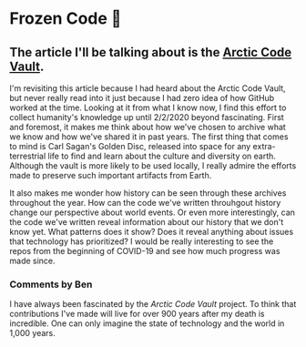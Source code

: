 # Frozen Code 🥶
## The article I'll be talking about is the [Arctic Code Vault](https://archiveprogram.github.com/arctic-vault.).

I'm revisiting this article because I had heard about the Arctic Code Vault, but never really read into it just because I had zero idea of how GitHub worked at the time. Looking at it from what I know now, I find this effort to collect humanity's knowledge up until 2/2/2020 beyond fascinating. First and foremost, it makes me think about how we've chosen to archive what we know and how we've shared it in past years. The first thing that comes to mind is Carl Sagan's Golden Disc, released into space for any extra-terrestrial life to find and learn about the culture and diversity on earth. Although the vault is more likely to be used locally, I really admire the efforts made to preserve such important artifacts from Earth.

It also makes me wonder how history can be seen through these archives throughout the year. How can the code we've written throuhgout history change our perspective about world events. Or even more interestingly, can the code we've written reveal information about our history that we don't know yet. What patterns does it show? Does it reveal anything about issues that technology has prioritized? I would be really interesting to see the repos from the beginning of COVID-19 and see how much progress was made since.

### Comments by Ben

I have always been fascinated by the *Arctic Code Vault* project. To think that contributions I've made will live for over 900 years after my death is incredible. One can only imagine the state of technology and the world in 1,000 years.
